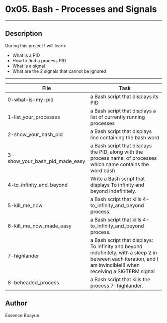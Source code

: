 # 0x05. Bash - Processes and Signals
---
## Description

During this project I will learn:
- What is a PID
- How to find a process PID
- What is a signal
- What are the 2 signals that cannot be ignored
---
File|Task
---|---
0-what-is-my-pid | a Bash script that displays its PID
1-list_your_processes | a Bash script that displays a list of currently running processes
2-show_your_bash_pid | a Bash script that displays line containing the bash word
3-show_your_bash_pid_made_easy | a Bash script that displays the PID, along with the process name, of processes which name contains the word bash
4-to_infinity_and_beyond | Write a Bash script that displays To infinity and beyond indefinitely.
5-kill_me_now | a Bash script that kills 4-to_infinity_and_beyond process.
6-kill_me_now_made_easy| a Bash script that kills 4-to_infinity_and_beyond process.
7-highlander | a Bash script that displays: To infinity and beyond indefinitely, with a sleep 2 in between each iteration, and I am invincible!!! when receiving a SIGTERM signal
8-beheaded_process | a Bash script that kills the process 7-highlander.

## Author
Essence Boayue

